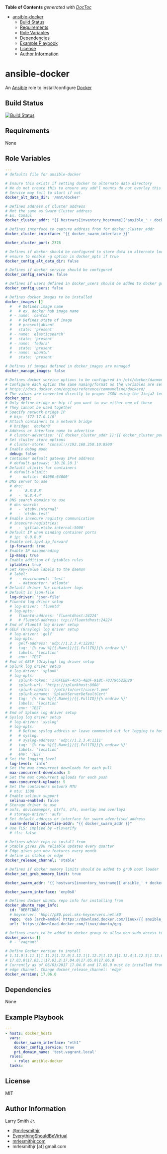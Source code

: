 <!-- START doctoc generated TOC please keep comment here to allow auto update -->
<!-- DON'T EDIT THIS SECTION, INSTEAD RE-RUN doctoc TO UPDATE -->
**Table of Contents**  *generated with [DocToc](https://github.com/thlorenz/doctoc)*

- [ansible-docker](#ansible-docker)
  - [Build Status](#build-status)
  - [Requirements](#requirements)
  - [Role Variables](#role-variables)
  - [Dependencies](#dependencies)
  - [Example Playbook](#example-playbook)
  - [License](#license)
  - [Author Information](#author-information)

<!-- END doctoc generated TOC please keep comment here to allow auto update -->

# ansible-docker

An [Ansible](https://www.ansible.com) role to install/configure [Docker](https://www.docker.com)

## Build Status

[![Build Status](https://travis-ci.org/mrlesmithjr/ansible-docker.svg?branch=master)](https://travis-ci.org/mrlesmithjr/ansible-docker)

## Requirements

None

## Role Variables

```yaml
---
# defaults file for ansible-docker

# Ensure this exists if setting docker to alternate data directory
# We do not create this to ensure any add'l mounts do not overlay this path
# Service may fail to start if not.
docker_alt_data_dir: '/mnt/docker'

# Defines address of cluster address
# Not the same as Swarm Cluster address
# Ex. Consul
docker_cluster_addr: "{{ hostvars[inventory_hostname]['ansible_' + docker_cluster_interface]['ipv4']['address'] }}"

# Defines interface to capture address from for docker_cluster_addr
docker_cluster_interface: "{{ docker_swarm_interface }}"

docker_cluster_port: 2376

# Defines if docker should be configured to store data in alternate location
# ensure to enable -g option in docker_opts if true
docker_config_alt_data_dir: false

# Defines if docker service should be configured
docker_config_service: false

# Defines if users defined in docker_users should be added to docker group
docker_config_users: false

# Defines docker images to be installed
docker_images: []
  #   # Defines image name
  #   # ex. docker hub image name
  # - name: 'centos'
  #   # Defines state of image
  #   # present|absent
  #   state: 'present'
  # - name: 'elasticsearch'
  #   state: 'present'
  # - name: 'fedora'
  #   state: 'present'
  # - name: 'ubuntu'
  #   state: 'present'

# Defines if images defined in docker_images are managed
docker_manage_images: false

# Defines docker service options to be configured in /etc/docker/daemon.json
# Configure each option the same naming/format as the variables are set as at
# https://docs.docker.com/engine/reference/commandline/dockerd/
# The values are converted directly to proper JSON using the Jinja2 template
docker_opts:
# Only define bridge or bip if you want to use either one of these
# They cannot be used together
# Specify network bridge IP
  # bip: '172.17.0.1/8'
# Attach containers to a network bridge
  # bridge: 'docker0'
# Address or interface name to advertise
  # cluster-advertise: '{{ docker_cluster_addr }}:{{ docker_cluster_port }}'
# Set cluster store options
  # cluster-store: 'consul://192.168.250.10:8500'
# Enable debug mode
  debug: false
# Container default gateway IPv4 address
  # default-gateway: '10.10.10.1'
# Default ulimits for containers
  # default-ulimit:
  #   - nofile: '64000:64000'
# DNS server to use
  # dns:
  #   - '8.8.8.8'
  #   - '8.8.4.4'
# DNS search domains to use
  # dns-search:
  #   - 'etsbv.internal'
  #   - 'etsbv.test'
# Enable insecure registry communication
  # insecure-registries:
  #   - 'gitlab.etsbv.internal:5000'
# Default IP when binding container ports
  # ip: '0.0.0.0'
# Enable net.ipv4.ip_forward
  ip-forward: true
# Enable IP masquerading
  ip-masq: true
# Enable addition of iptables rules
  iptables: true
# Set key=value labels to the daemon
  # label:
  #   - environment: 'test'
  #   - datacenter: 'atlanta'
# Default driver for container logs
# Default is json-file
  log-driver: 'json-file'
# Fluentd log driver setup
  # log-driver: 'fluentd'
  # log-opts:
  #   fluentd-address: 'fluentdhost:24224'
  #   # fluentd-address: tcp://fluentdhost:24224
# End of Fluentd log driver setup
# GELF (Graylog) log driver setup
  # log-driver: 'gelf'
  # log-opts:
  #   gelf-address: 'udp://1.2.3.4:12201'
  #   tag: '{% raw %}{{.Name}}/{{.FullID}}{% endraw %}'
  #   labels: 'location'
  #   env: 'TEST'
# End of GELF (Graylog) log driver setup
# Splunk log driver setup
  # log-driver: 'splunk'
  # log-opts:
  #   splunk-token: '176FCEBF-4CF5-4EDF-91BC-703796522D20'
  #   splunk-url: 'https://splunkhost:8088'
  #   splunk-capath: '/path/to/cert/cacert.pem'
  #   splunk-caname: 'SplunkServerDefaultCert'
  #   tag: '{% raw %}{{.Name}}/{{.FullID}}{% endraw %}'
  #   labels: 'location'
  #   env: 'TEST'
# End of Splunk log driver setup
# Syslog log driver setup
  # log-driver: 'syslog'
  # log-opts:
  #   # Define syslog address or leave commented out for logging to host local
  #   # syslog.
  #   # syslog-address: 'udp://1.2.3.4:1111'
  #   tag: '{% raw %}{{.Name}}/{{.FullID}}{% endraw %}'
  #   labels: 'location'
  #   env: 'TEST'
# Set the logging level
  log-level: 'info'
# Set the max concurrent downloads for each pull
  max-concurrent-downloads: 3
# Set the max concurrent uploads for each push
  max-concurrent-uploads: 5
# Set the containers network MTU
  # mtu: 1500
# Enable selinux support
  selinux-enabled: false
# Storage driver to use
# aufs, devicemapper, btrfs, zfs, overlay and overlay2
  # storage-driver: 'aufs'
# Set default address or interface for swarm advertised address
  swarm-default-advertise-addr: "{{ docker_swarm_addr }}"
# Use TLS; implied by –tlsverify
  # tls: false

# Defines which repo to install from
# Stable gives you reliable updates every quarter
# Edge gives you new features every month
# define as stable or edge
docker_release_channel: 'stable'

# Defines if docker memory limits should be added to grub boot loader
docker_set_grub_memory_limit: true

docker_swarm_addr: "{{ hostvars[inventory_hostname]['ansible_' + docker_swarm_interface]['ipv4']['address'] }}"

docker_swarm_interface: 'enp0s8'

# Defines docker ubuntu repo info for installing from
docker_ubuntu_repo_info:
  id: '0EBFCD88'
  # keyserver: 'hkp://p80.pool.sks-keyservers.net:80'
  repo: 'deb [arch=amd64] https://download.docker.com/linux/{{ ansible_distribution | lower }} {{ ansible_distribution_release }} {{ docker_release_channel }}'
  url: 'https://download.docker.com/linux/ubuntu/gpg'

# Defines users to be added to docker group to allow non sudo access to docker
docker_users: []
  # - 'vagrant'

# Define Docker version to install
# 1.11.0|1.11.1|1.11.2|1.12.0|1.12.1|1.12.2|1.12.3|1.12.4|1.12.5|1.12.6|1.13.0|1.13.1
# 17.03.0|17.03.1|17.03.2|17.04.0|17.05.0|17.06.0
# Currently as of 06/03/2017 17.04.0 and 17.05.0 must be installed from the
# edge channel. Change docker_release_channel: 'edge'
docker_version: 17.06.0
```

## Dependencies

None

## Example Playbook

```yaml
---
- hosts: docker_hosts
  vars:
    docker_swarm_interface: "eth1"
    docker_config_service: true
    pri_domain_name: 'test.vagrant.local'
  roles:
    - role: ansible-docker
  tasks:
```

## License

MIT

## Author Information

Larry Smith Jr.

-   [@mrlesmithjr](https://www.twitter.com/mrlesmithjr)
-   [EverythingShouldBeVirtual](http://everythingshouldbevirtual.com)
-   [mrlesmithjr.com](http://mrlesmithjr.com)
-   mrlesmithjr [at] gmail.com
